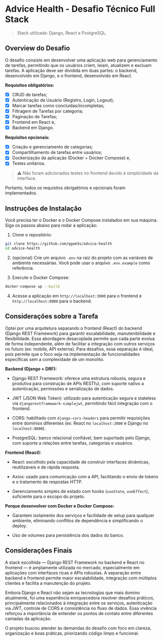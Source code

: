 # Advice Health - Desafio Técnico Full Stack

> Stack utilizada:  Django, React e PostgreSQL.

## Overview do Desafio

O desafio consiste em desenvolver uma aplicação web para gerenciamento de tarefas, permitindo que os usuários criem, leiam, atualizem e excluam tarefas. A aplicação deve ser dividida em duas partes: o backend, desenvolvido em Django, e o frontend, desenvolvido em React.

**Requisitos obligatórios:**

- [x] CRUD de tarefas;
- [x] Autenticação de Usuário (Registro, Login, Logout);
- [x] Marcar tarefas como concluídas/incompletas;
- [x] Filtragem de Tarefas por categoria;
- [x] Paginação de Tarefas;
- [x] Frontend em React e,
- [x] Backend em Django.

**Requisitos opcionais:**

- [x] Criação e gerenciamento de categorias;
- [x] Compartilhamento de tarefas entre usuários;
- [x] Dockerização da aplicação (Docker + Docker Compose) e,
- [x] Testes unitários.
> ⚠️ Não foram adicionados testes no frontend devido à simplicidade da interface.

Portanto, todos os requisitos obrigatórios e opcionais foram implementados.

## Instruções de Instalação

Você precisa ter o Docker e o Docker Compose instalados em sua máquina. Siga os passos abaixo para rodar a aplicação:

1. Clone o repositório:
```bash
git clone https://github.com/qgom3s/advice-health
cd advice-health
```

2. (opcional) Crie um arquivo `.env` na raiz do projeto com as variáveis de ambiente necessárias. Você pode usar o arquivo `.env.example` como referência.

3. Execute o Docker Compose:
```bash
docker-compose up --build
```

4. Acesse a aplicação em `http://localhost:3000` para o frontend e `http://localhost:8000` para o backend.

## Considerações sobre a Tarefa

Optei por uma arquitetura separando o frontend (React) do backend (Django REST Framework) para garantir escalabilidade, manutenibilidade e flexibilidade. Essa abordagem desacoplada permite que cada parte evolua de forma independente, além de facilitar a integração com outros serviços no futuro (ex: mobile, API externa). Para desafios, essa separação é ideal, pois permite que o foco seja na implementação de funcionalidades específicas sem a complexidade de um monolito.

**Backend (Django + DRF):**

- Django REST Framework: oferece uma estrutura robusta, segura e produtiva para construção de APIs RESTful, com suporte nativo a autenticação, permissões e serialização de dados.

- JWT (JSON Web Token): utilizado para autenticação segura e stateless via `djangorestframework-simplejwt`, permitindo fácil integração com o frontend.

- CORS: habilitado com `django-cors-headers` para permitir requisições entre domínios diferentes (ex: React no `localhost:3000` e Django no `localhost:8000`).

- PostgreSQL: banco relacional confiável, bem suportado pelo Django, com suporte a relações entre tarefas, categorias e usuários.

**Frontend (React):**

- React: escolhido pela capacidade de construir interfaces dinâmicas, reutilizáveis e de rápida resposta.

- Axios: usado para comunicação com a API, facilitando o envio de tokens e o tratamento de respostas HTTP.

- Gerenciamento simples de estado com hooks (`useState`, `useEffect`), suficiente para o escopo do projeto.

**Porque desenvolver com Docker e Docker Compose:**

- Garantem isolamento dos serviços e facilidade de setup para qualquer ambiente, eliminando conflitos de dependência e simplificando o deploy.

- Uso de volumes para persistência dos dados do banco.

## Considerações Finais

A stack escolhida — Django REST Framework no backend e React no frontend — é amplamente utilizada no mercado, especialmente em aplicações com interfaces ricas e APIs robustas. A separação entre backend e frontend permite maior escalabilidade, integração com múltiplos clientes e facilita a manutenção do projeto.

Embora Django e React não sejam as tecnologias que mais domino atualmente, foi uma experiência enriquecedora resolver desafios práticos, principalmente relacionados à integração entre os serviços, autenticação via JWT, controle de CORS e consistência no fluxo de dados. Essa vivência reforçou a importância de entender os pontos de contato entre diferentes camadas da aplicação.

O projeto buscou atender às demandas do desafio com foco em clareza, organização e boas práticas, priorizando código limpo e funcional.